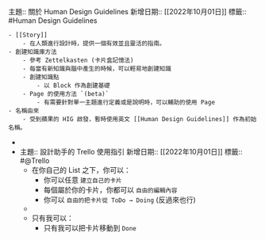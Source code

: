 主題:: 關於 Human Design Guidelines
新增日期:: [[2022年10月01日]]
標籤:: #Human Design Guidelines

	- [[Story]]
		- 在人類進行設計時，提供一個有效並且靈活的指南。
	- 創建知識庫方法
		- 參考 Zettelkasten (卡片盒記憶法)
		- 每當有新知識與腦中產生的時候，可以輕易地創建知識
		- 創建知識點
			- 以 Block 作為創建基礎
		- Page 的使用方法 `(beta)`
			- 有需要針對單一主題進行定義或是說明時，可以輔助的使用 Page
	- 名稱由來
		- 受到蘋果的 HIG 啟發，暫時使用英文 [[Human Design Guidelines]] 作為初始名稱。
-
- 主題:: 設計助手的 Trello 使用指引 
  新增日期:: [[2022年10月01日]]
  標籤:: #@Trello
	- 在你自己的 List 之下，你可以：
		- 你可以任意 `建立自己的卡片`
		- 每個屬於你的卡片，你都可以 `自由的編輯內容`
		- 你可以 `自由的把卡片從 ToDo → Doing`  (反過來也行)
	-
	- 只有我可以：
		- 只有我可以把卡片移動到 `Done`